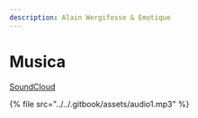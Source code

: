 ```yaml
---
description: Alain Wergifosse & Emotique
---
```


# Musica

[SoundCloud](https://soundcloud.com/emotique)

{% file src="../../.gitbook/assets/audio1.mp3" %}



